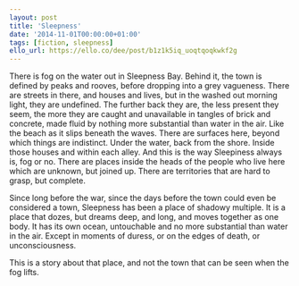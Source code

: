 ```yaml
---
layout: post
title: 'Sleepness'
date: '2014-11-01T00:00:00+01:00'
tags: [fiction, sleepness]
ello_url: https://ello.co/dee/post/b1z1k5iq_uoqtqoqkwkf2g
---
```


There is fog on the water out in Sleepness Bay. Behind it, the town is defined by peaks and rooves, before dropping into a grey vagueness. There are streets in there, and houses and lives, but in the washed out morning light, they are undefined. The further back they are, the less present they seem, the more they are caught and unavailable in tangles of brick and concrete, made fluid by nothing more substantial than water in the air. Like the beach as it slips beneath the waves. There are surfaces here, beyond which things are indistinct. Under the water, back from the shore. Inside those houses and within each alley. And this is the way Sleepiness always is, fog or no. There are places inside the heads of the people who live here which are unknown, but joined up. There are territories that are hard to grasp, but complete.
<!--more-->
Since long before the war, since the days before the town could even be considered a town, Sleepness has been a place of shadowy multiple. It is a place that dozes, but dreams deep, and long, and moves together as one body. It has its own ocean, untouchable and no more substantial than water in the air. Except in moments of duress, or on the edges of death, or unconsciousness.

This is a story about that place, and not the town that can be seen when the fog lifts.
